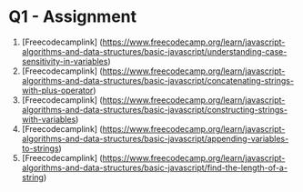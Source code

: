 # Q1 - Assignment

1. [Freecodecamplink] (https://www.freecodecamp.org/learn/javascript-algorithms-and-data-structures/basic-javascript/understanding-case-sensitivity-in-variables)
2. [Freecodecamplink] (https://www.freecodecamp.org/learn/javascript-algorithms-and-data-structures/basic-javascript/concatenating-strings-with-plus-operator)
3. [Freecodecamplink] (https://www.freecodecamp.org/learn/javascript-algorithms-and-data-structures/basic-javascript/constructing-strings-with-variables)
4. [Freecodecamplink] (https://www.freecodecamp.org/learn/javascript-algorithms-and-data-structures/basic-javascript/appending-variables-to-strings)
5. [Freecodecamplink] (https://www.freecodecamp.org/learn/javascript-algorithms-and-data-structures/basic-javascript/find-the-length-of-a-string)
